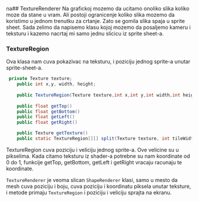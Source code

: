 na## TextureRenderer
Na grafickoj mozemo da ucitamo onoliko slika koliko moze da stane u vram. Ali postoji ogranicenje koliko slika mozemo
da koristimo u jednom trenutku za crtanje. Zato se gomila slika spaja u sprite sheet. Sada zelimo da napisemo klasu
kojoj mozemo da posaljemo kameru i teksturu i kazemo nacrtaj mi samo jednu slicicu iz sprite sheet-a.
### TextureRegion
Ova klasa nam cuva pokazivac na teksturu, i poziciju jednog sprite-a unutar sprite-sheet-a.
```java 
 private Texture texture;
    public int x,y, width, height;
    
    public TextureRegion(Texture texture,int x,int y,int width,int height)
    
    public float getTop()
    public float getBottom()
    public float getLeft()
    public float getRight()

    public Texture getTexture()
    public static TextureRegion[][] split(Texture texture, int tileWidth, int tileHeight)
```
TextureRegion cuva poziciju i veliciju jednog sprite-a. Ove velicine su u pikselima.
Kada citamo teksturu iz shader-a potrebne su nam koordinate od 0 do 1, funkcije getTop, getBottom, getLeft i getRight
vracaju racunaju te koordinate.

`TextureRenderer` je veoma slican `ShapeRenderer` klasi, samo u mesto da mesh cuva poziciju i boju,
cuva poziciju i koordinatu piksela unutar teksture, i metode primaju `TextureRegion` i poziciju i veliciju sprajta na ekranu.

